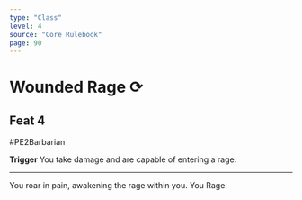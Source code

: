 ```yaml
---
type: "Class"
level: 4
source: "Core Rulebook"
page: 90
---
```

# Wounded Rage ⟳
## Feat 4
#PE2Barbarian

**Trigger** You take damage and are capable of entering a rage.

---
You roar in pain, awakening the rage within you. You Rage.